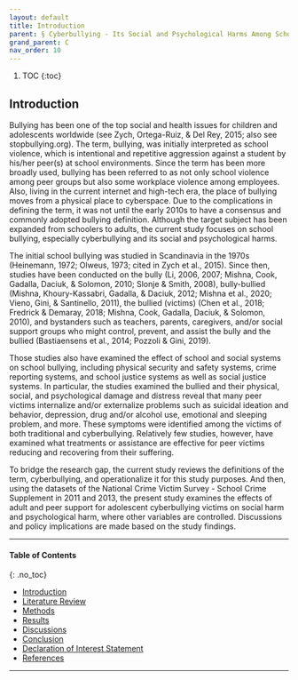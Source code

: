 ```yaml
---
layout: default
title: Introduction
parent: § Cyberbullying - Its Social and Psychological Harms Among Schoolers 
grand_parent: C 
nav_order: 10 
---
```

<style>
.dont-break-out {
  /* These are technically the same, but use both */
  overflow-wrap: break-word;
  word-wrap: break-word;

  -ms-word-break: break-all;
  /* This is the dangerous one in WebKit, as it breaks things wherever */
  word-break: break-all;
  /* Instead use this non-standard one: */
  word-break: break-word;
}

.youtube-container {
    position: relative;
    width: 100%;
    height: 0;
    padding-bottom: 56.25%;
}
.youtube-video {
    position: absolute;
    top: 0;
    left: 0;
    width: 100%;
    height: 100%;
}
</style>

<div class="dont-break-out" markdown="1">


1. TOC
{:toc}

## Introduction
Bullying has been one of the top social and health issues for children and adolescents worldwide (see Zych, Ortega-Ruiz, & Del Rey, 2015; also see stopbullying.org). The term, bullying, was initially interpreted as school violence, which is intentional and repetitive aggression against a student by his/her peer(s) at school environments. Since the term has been more broadly used, bullying has been referred to as not only school violence among peer groups but also some workplace violence among employees. Also, living in the current internet and high-tech era, the place of bullying moves from a physical place to cyberspace. Due to the complications in defining the term, it was not until the early 2010s to have a consensus and commonly adopted bullying definition. Although the target subject has been expanded from schoolers to adults, the current study focuses on school bullying, especially cyberbullying and its social and psychological harms.

The initial school bullying was studied in Scandinavia in the 1970s (Heinemann, 1972; Olweus, 1973; cited in Zych et al., 2015). Since then, studies have been conducted on the bully (Li, 2006, 2007; Mishna, Cook, Gadalla, Daciuk, & Solomon, 2010; Slonje & Smith, 2008), bully-bullied (Mishna, Khoury-Kassabri, Gadalla, & Daciuk, 2012; Mishna et al., 2020; Vieno, Gini, & Santinello, 2011), the bullied (victims) (Chen et al., 2018; Fredrick & Demaray, 2018; Mishna, Cook, Gadalla, Daciuk, & Solomon, 2010), and bystanders such as teachers, parents, caregivers, and/or social support groups who might control, prevent, and assist the bully and the bullied (Bastiaensens et al., 2014; Pozzoli & Gini, 2019).

Those studies also have examined the effect of school and social systems on school bullying, including physical security and safety systems, crime reporting systems, and school justice systems as well as social justice systems. In particular, the studies examined the bullied and their physical, social, and psychological damage and distress reveal that many peer victims internalize and/or externalize problems such as suicidal ideation and behavior, depression, drug and/or alcohol use, emotional and sleeping problem, and more. These symptoms were identified among the victims of both traditional and cyberbullying. Relatively few studies, however, have examined what treatments or assistance are effective for peer victims reducing and recovering from their suffering.

To bridge the research gap, the current study reviews the definitions of the term, cyberbullying, and operationalize it for this study purposes. And then, using the datasets of the National Crime Victim Survey - School Crime Supplement in 2011 and 2013, the present study examines the effects of adult and peer support for adolescent cyberbullying victims on social harm and psychological harm, where other variables are controlled. Discussions and policy implications are made based on the study findings.

***

#### Table of Contents
{: .no_toc}

<ul><li> <a href="/docs/C/cyberbullying-its-social-and-psychological-harms-among-schoolers-1/">Introduction</a></li><li> <a href="/docs/C/cyberbullying-its-social-and-psychological-harms-among-schoolers-2/">Literature Review</a></li><li> <a href="/docs/C/cyberbullying-its-social-and-psychological-harms-among-schoolers-3/">Methods</a></li><li> <a href="/docs/C/cyberbullying-its-social-and-psychological-harms-among-schoolers-4/">Results</a></li><li> <a href="/docs/C/cyberbullying-its-social-and-psychological-harms-among-schoolers-5/">Discussions</a></li><li> <a href="/docs/C/cyberbullying-its-social-and-psychological-harms-among-schoolers-6/">Conclusion</a></li><li> <a href="/docs/C/cyberbullying-its-social-and-psychological-harms-among-schoolers-7/">Declaration of Interest Statement</a></li><li> <a href="/docs/C/cyberbullying-its-social-and-psychological-harms-among-schoolers-8/">References</a></li></ul>

***

</div>
